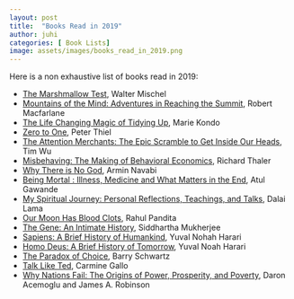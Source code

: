 ```yaml
---
layout: post
title:  "Books Read in 2019"
author: juhi
categories: [ Book Lists]
image: assets/images/books_read_in_2019.png
---
```


Here is a non exhaustive list of books read in 2019:

*   [The Marshmallow Test](https://www.amazon.com/Marshmallow-Test-Mastering-Self-Control/dp/1469249081), Walter Mischel
*   [Mountains of the Mind: Adventures in Reaching the Summit](https://www.amazon.com/Mountains-Mind-Adventures-Reaching-Summit/dp/0375714065), Robert Macfarlane
*   [The Life Changing Magic of Tidying Up](https://www.amazon.com/Life-Changing-Magic-Tidying-Decluttering-Organizing/dp/1607747308), Marie Kondo
*   [Zero to One](https://www.amazon.com/Zero-One-Notes-Startups-Future/dp/0804139296), Peter Thiel
*   [The Attention Merchants: The Epic Scramble to Get Inside Our Heads](https://www.amazon.com/Attention-Merchants-Scramble-Inside-Heads/dp/0385352018), Tim Wu
*   [Misbehaving: The Making of Behavioral Economics](https://www.amazon.com/Misbehaving-Behavioral-Economics-Richard-Thaler/dp/039335279X), Richard Thaler
*   [Why There is No God](https://www.amazon.com/Why-There-God-Responses-Arguments-ebook/dp/B00O8YM3RM), Armin Navabi
*   [Being Mortal : Illness, Medicine and What Matters in the End](https://www.amazon.com/Being-Mortal-Illness-Medicine-Matters/dp/1250081246), Atul Gawande
*   [My Spiritual Journey: Personal Reflections, Teachings, and Talks](https://www.amazon.com/My-Spiritual-Journey-Dalai-Lama-ebook/dp/B003VIWRM2), Dalai Lama
*   [Our Moon Has Blood Clots](https://www.amazon.com/Our-Moon-Has-Blood-Clots-ebook/dp/B00AWLAYWQ#:~:text=Our%20moon%20has%20blood%20clots%20is%20a%20powerful%20and%20revealing,pandit%20killings%20and%20their%20suffering.), Rahul Pandita
*   [The Gene: An Intimate History](https://www.amazon.com/Gene-Intimate-History-Siddhartha-Mukherjee/dp/1432837818), Siddhartha Mukherjee
*   [Sapiens: A Brief History of Humankind](https://www.amazon.com/Sapiens-Humankind-Yuval-Noah-Harari/dp/0062316095), Yuval Nohah Harari
*   [Homo Deus: A Brief History of Tomorrow](https://www.amazon.com/Homo-Deus-Brief-History-Tomorrow/dp/0062464345/ref=pd_lpo_14_t_0/138-9986228-6782535?_encoding=UTF8&pd_rd_i=0062464345&pd_rd_r=581c27b4-deb0-4b1a-82e1-c2c18d123b61&pd_rd_w=fXk2k&pd_rd_wg=NcRaZ&pf_rd_p=337be819-13af-4fb9-8b3e-a5291c097ebb&pf_rd_r=1HHMFE0G7XCBQMCN66JW&psc=1&refRID=1HHMFE0G7XCBQMCN66JW), Yuval Noah Harari
*   [The Paradox of Choice](https://www.amazon.com/Paradox-Choice-Why-More-Less/dp/149151423X), Barry Schwartz
*   [Talk Like Ted](https://www.amazon.com/Talk-Like-TED-Public-Speaking-Secrets/dp/1250041120), Carmine Gallo
*   [Why Nations Fail: The Origins of Power, Prosperity, and Poverty](https://www.amazon.com/Why-Nations-Fail-Origins-Prosperity-ebook/dp/B0058Z4NR8), Daron Acemoglu and James A. Robinson
